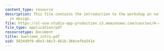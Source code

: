 ```yaml
---
content_type: resource
description: This file contains the introduction to the workshop on natural light
  in design.
file: https://ol-ocw-studio-app-production.s3.amazonaws.com/courses/4-493-natural-light-in-design-january-iap-2006/5834d9f0d6e3b6c3461b366cef6a541e_1welcome_intro.pdf
file_type: application/pdf
resourcetype: Document
title: 1welcome_intro.pdf
uid: 5834d9f0-d6e3-b6c3-461b-366cef6a541e
---
```

